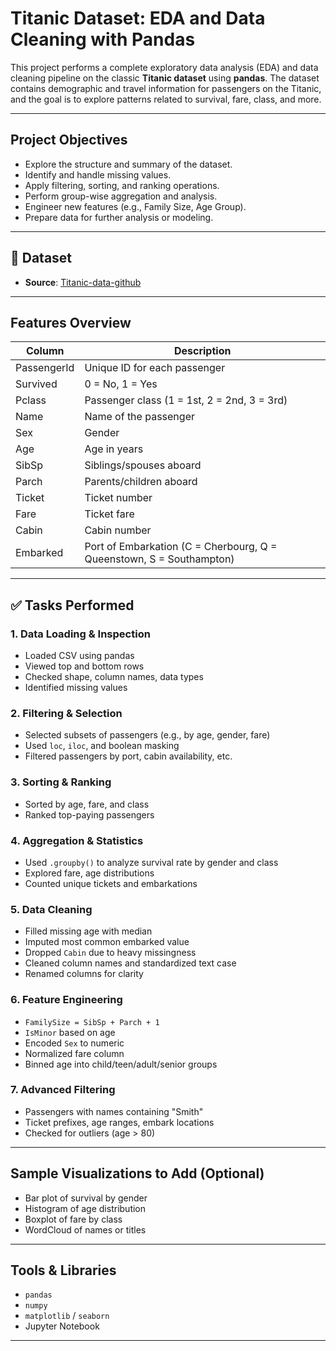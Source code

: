 # Titanic Dataset: EDA and Data Cleaning with Pandas


This project performs a complete exploratory data analysis (EDA) and data cleaning pipeline on the classic **Titanic dataset** using **pandas**. The dataset contains demographic and travel information for passengers on the Titanic, and the goal is to explore patterns related to survival, fare, class, and more.

---

##  Project Objectives

- Explore the structure and summary of the dataset.
- Identify and handle missing values.
- Apply filtering, sorting, and ranking operations.
- Perform group-wise aggregation and analysis.
- Engineer new features (e.g., Family Size, Age Group).
- Prepare data for further analysis or modeling.

---

## 📂 Dataset

- **Source**: [Titanic-data-github](https://raw.githubusercontent.com/datasciencedojo/datasets/master/titanic.csv)


---

##  Features Overview

| Column        | Description                               |
|---------------|-------------------------------------------|
| PassengerId   | Unique ID for each passenger              |
| Survived      | 0 = No, 1 = Yes                           |
| Pclass        | Passenger class (1 = 1st, 2 = 2nd, 3 = 3rd)|
| Name          | Name of the passenger                     |
| Sex           | Gender                                    |
| Age           | Age in years                              |
| SibSp         | Siblings/spouses aboard                   |
| Parch         | Parents/children aboard                   |
| Ticket        | Ticket number                             |
| Fare          | Ticket fare                               |
| Cabin         | Cabin number                              |
| Embarked      | Port of Embarkation (C = Cherbourg, Q = Queenstown, S = Southampton) |

---

## ✅ Tasks Performed

### 1.  Data Loading & Inspection
- Loaded CSV using pandas
- Viewed top and bottom rows
- Checked shape, column names, data types
- Identified missing values

### 2.  Filtering & Selection
- Selected subsets of passengers (e.g., by age, gender, fare)
- Used `loc`, `iloc`, and boolean masking
- Filtered passengers by port, cabin availability, etc.

### 3.  Sorting & Ranking
- Sorted by age, fare, and class
- Ranked top-paying passengers

### 4.  Aggregation & Statistics
- Used `.groupby()` to analyze survival rate by gender and class
- Explored fare, age distributions
- Counted unique tickets and embarkations

### 5.  Data Cleaning
- Filled missing age with median
- Imputed most common embarked value
- Dropped `Cabin` due to heavy missingness
- Cleaned column names and standardized text case
- Renamed columns for clarity

### 6. Feature Engineering
- `FamilySize = SibSp + Parch + 1`
- `IsMinor` based on age
- Encoded `Sex` to numeric
- Normalized fare column
- Binned age into child/teen/adult/senior groups

### 7.  Advanced Filtering
- Passengers with names containing "Smith"
- Ticket prefixes, age ranges, embark locations
- Checked for outliers (age > 80)

---

##  Sample Visualizations to Add (Optional)
- Bar plot of survival by gender
- Histogram of age distribution
- Boxplot of fare by class
- WordCloud of names or titles

---

##  Tools & Libraries

- `pandas`
- `numpy`
- `matplotlib` / `seaborn` 
- Jupyter Notebook

---




